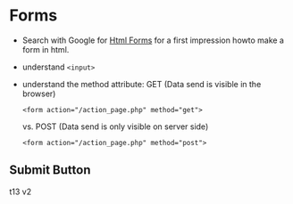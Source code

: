 # Forms

 - Search with Google for [Html Forms](https://www.google.com/search?q=html+forms) for a first impression howto make a form in html.

 - understand `<input>`
 - understand the method attribute:
   GET (Data send is visible in the browser)
   ```
   <form action="/action_page.php" method="get">
   ```
  
   vs. POST (Data send is only visible on server side)
   ```
   <form action="/action_page.php" method="post"> 
   ``` 
   
## Submit Button



t13 v2
